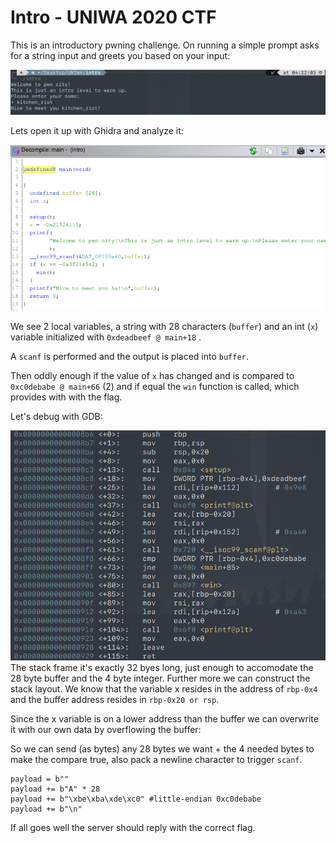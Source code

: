 # Intro - UNIWA 2020 CTF

This is an introductory pwning challenge. On running a simple prompt asks for a string input and greets you based on your input:

![](img/prompt.png)

Lets open it up with Ghidra and analyze it:

![](img/ghidra.png)

We see 2 local variables, a string with 28 characters (```buffer```) and an int (```x```) variable initialized with ```0xdeadbeef @ main+18``` .

A ```scanf``` is performed and the output is placed into ```buffer```.

Then oddly enough if the value of ```x``` has changed and is compared to ```0xc0debabe @ main+66``` (2) and if equal the ```win``` function is called, which provides with with the flag.

Let's debug with GDB:

![](img/gdb.png)
The stack frame it's exactly 32 byes long, just enough to accomodate the 28 byte buffer and the 4 byte integer. Further more we can construct the stack layout. We know that the variable x resides in the address of
```rbp-0x4``` and the buffer address resides in ```rbp-0x20 or rsp```.

Since the x variable is on a lower address than the buffer we can overwrite it with our own data by overflowing the buffer: 

So we can send (as bytes) any 28 bytes we want + the 4 needed bytes to make the compare true, also pack a newline character to trigger ```scanf```.

```
payload = b""
payload += b"A" * 28
payload += b"\xbe\xba\xde\xc0" #little-endian 0xc0debabe
payload += b"\n"
```

If all goes well the server should reply with the correct flag.
